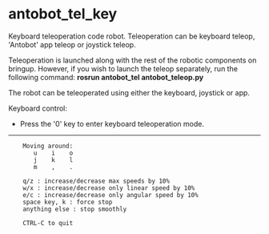 # antobot_tel_key

Keyboard teleoperation code robot. Teleoperation can be keyboard teleop, 'Antobot' app teleop or joystick teleop.

Teleoperation is launched along with the rest of the robotic components on bringup. However, if you wish to launch the teleop separately, run the following command:
**rosrun antobot_tel antobot_teleop.py**

The robot can be teleoperated using either the keyboard, joystick or app.

Keyboard control:
* Press the '0' key to enter keyboard teleoperation mode.

---------------------------
        Moving around:
           u    i    o
           j    k    l
           m    ,    .

        q/z : increase/decrease max speeds by 10%
        w/x : increase/decrease only linear speed by 10%
        e/c : increase/decrease only angular speed by 10%
        space key, k : force stop
        anything else : stop smoothly

        CTRL-C to quit

